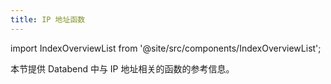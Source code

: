 ```yaml
---
title: IP 地址函数
---
```


import IndexOverviewList from '@site/src/components/IndexOverviewList';

本节提供 Databend 中与 IP 地址相关的函数的参考信息。

<IndexOverviewList />